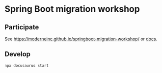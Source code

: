 # Spring Boot migration workshop

## Participate

See https://moderneinc.github.io/springboot-migration-workshop/ or  [docs](docs//README.md).

## Develop

```bash
npx docusaurus start
```